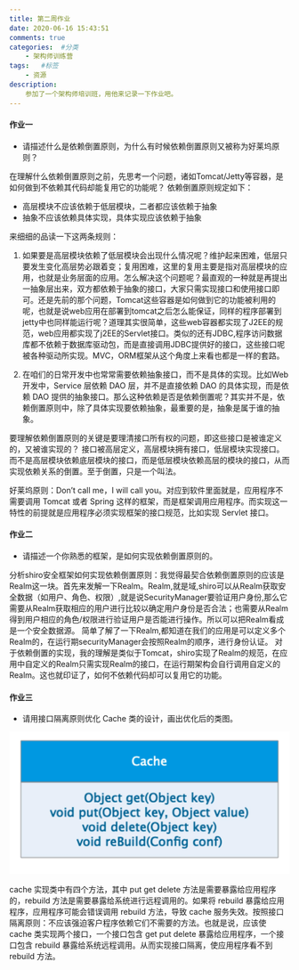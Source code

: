 ```yaml
---
title: 第二周作业
date: 2020-06-16 15:43:51
comments: true
categories:  #分类
    - 架构师训练营
tags:   #标签
    - 资源
description: 
    参加了一个架构师培训班，用他来记录一下作业吧。
---
```


#### 作业一

* 请描述什么是依赖倒置原则，为什么有时候依赖倒置原则又被称为好莱坞原则？

在理解什么依赖倒置原则之前，先思考一个问题，诸如Tomcat/Jetty等容器，是如何做到不依赖其代码却能复用它的功能呢？
依赖倒置原则规定如下：

+ 高层模块不应该依赖于低层模块，二者都应该依赖于抽象
+ 抽象不应该依赖具体实现，具体实现应该依赖于抽象 

来细细的品读一下这两条规则：

1. 如果要是高层模块依赖了低层模块会出现什么情况呢？维护起来困难，低层只要发生变化高层势必跟着变；复用困难，这里的复用主要是指对高层模块的应用，也就是业务层面的应用。怎么解决这个问题呢？最直观的一种就是再提出一抽象层出来，双方都依赖于抽象的接口，大家只需实现接口和使用接口即可。还是先前的那个问题，Tomcat这些容器是如何做到它的功能被利用的呢，也就是说web应用在部署到tomcat之后怎么能保证，同样的程序部署到jetty中也同样能运行呢？道理其实很简单，这些web容器都实现了J2EE的规范，web应用都实现了j2EE的Servlet接口。类似的还有JDBC,程序访问数据库都不依赖于数据库驱动包，而是直接调用JDBC提供好的接口，这些接口呢被各种驱动所实现。MVC，ORM框架从这个角度上来看也都是一样的套路。

2. 在咱们的日常开发中也常常需要依赖抽象接口，而不是具体的实现。比如Web 开发中，Service 层依赖 DAO 层，并不是直接依赖 DAO 的具体实现，而是依赖 DAO 提供的抽象接口。那么这种依赖是否是依赖倒置呢？其实并不是，依赖倒置原则中，除了具体实现要依赖抽象，最重要的是，抽象是属于谁的抽象。


要理解依赖倒置原则的关键是要理清接口所有权的问题，即这些接口是被谁定义的，又被谁实现的？
接口被高层定义，高层模块拥有接口，低层模块实现接口。而不是高层模块依赖底层模块的接口，而是低层模块依赖高层的模块的接口，从而实现依赖关系的倒置。至于倒置，只是一个叫法。

好莱坞原则：Don’t call me，I will call you。对应到软件里面就是，应用程序不需要调用 Tomcat 或者 Spring 这样的框架，而是框架调用应用程序。而实现这一特性的前提就是应用程序必须实现框架的接口规范，比如实现 Servlet 接口。



#### 作业二

* 请描述一个你熟悉的框架，是如何实现依赖倒置原则的。

分析shiro安全框架如何实现依赖倒置原则：我觉得最契合依赖倒置原则的应该是Realm这一块。首先来发解一下Realm。Realm,就是域,shiro可以从Realm获取安全数据（如用户、角色、权限）,就是说SecurityManager要验证用户身份,那么它需要从Realm获取相应的用户进行比较以确定用户身份是否合法；也需要从Realm得到用户相应的角色/权限进行验证用户是否能进行操作。所以可以把Realm看成是一个安全数据源。
简单了解了一下Realm,都知道在我们的应用是可以定义多个Realm的，在运行期securityManager会按照Realm的顺序，进行身份认证。
对于依赖倒置的实现，我的理解是类似于Tomcat，shiro实现了Realm的规范，在应用中自定义的Realm只需实现Realm的接口，在运行期架构会自行调用自定义的Realm。这也就印证了，如何不依赖代码却可以复用它的功能。


#### 作业三

* 请用接口隔离原则优化 Cache 类的设计，画出优化后的类图。

![类图](architect_files/1.jpg)

cache 实现类中有四个方法，其中 put get delete 方法是需要暴露给应用程序的，rebuild 方法是需要暴露给系统进行远程调用的。如果将 rebuild 暴露给应用程序，应用程序可能会错误调用 rebuild 方法，导致 cache 服务失效。按照接口隔离原则：不应该强迫客户程序依赖它们不需要的方法。也就是说，应该使 cache 类实现两个接口，一个接口包含 get put delete 暴露给应用程序，一个接口包含 rebuild 暴露给系统远程调用。从而实现接口隔离，使应用程序看不到 rebuild 方法。

